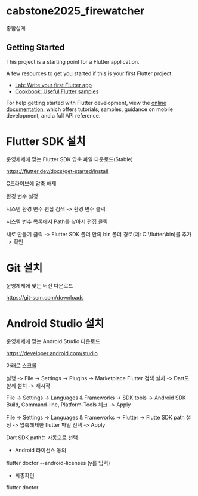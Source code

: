 # cabstone2025_firewatcher

종합설계

## Getting Started

This project is a starting point for a Flutter application.

A few resources to get you started if this is your first Flutter project:

- [Lab: Write your first Flutter app](https://docs.flutter.dev/get-started/codelab)
- [Cookbook: Useful Flutter samples](https://docs.flutter.dev/cookbook)

For help getting started with Flutter development, view the
[online documentation](https://docs.flutter.dev/), which offers tutorials,
samples, guidance on mobile development, and a full API reference.

# Flutter SDK 설치

운영체제에 맞는 Flutter SDK 압축 파일 다운로드(Stable)

https://flutter.dev/docs/get-started/install

C드라이브에 압축 해제

환경 변수 설정

시스템 환경 변수 편집 검색 -> 환경 변수 클릭

시스템 변수 목록에서 Path를 찾아서 편집 클릭 

새로 만들기 클릭 -> Flutter SDK 폴더 안의 bin 폴더 경로(예: C:\flutter\bin)를 추가 -> 확인

# Git 설치

운영체제에 맞는 버전 다운로드

https://git-scm.com/downloads

# Android Studio 설치

운영체제에 맞는 Android Studio 다운로드

https://developer.android.com/studio

아래로 스크롤

실행 -> File -> Settings -> Plugins -> Marketplace Flutter 검색 설치 -> Dart도 함께 설치 -> 재시작

File -> Settings -> Languages & Frameworks -> SDK tools -> Android SDK Build, Command-line, Platform-Tools 체크 -> Apply

File -> Settings -> Languages & Frameworks -> Flutter -> Flutte SDK path 설정 -> 압축해제한 flutter 파일 선택 -> Apply

Dart SDK path는 자동으로 선택

- Android 라이선스 동의

flutter doctor --android-licenses (y를 입력)

- 최종확인

flutter doctor